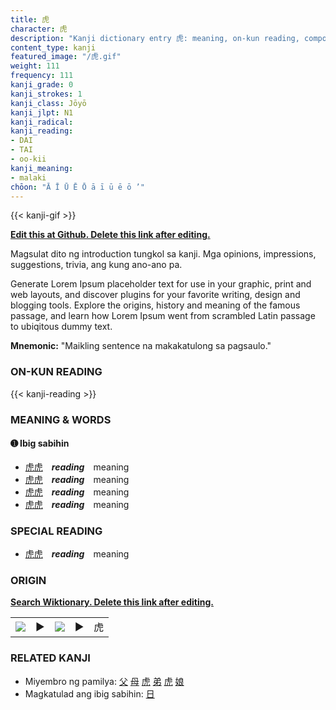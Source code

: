```yaml
---
title: 虎
character: 虎
description: "Kanji dictionary entry 虎: meaning, on-kun reading, compounds, origin, related kanji"
content_type: kanji
featured_image: "/虎.gif"
weight: 111
frequency: 111
kanji_grade: 0
kanji_strokes: 1
kanji_class: Jōyō
kanji_jlpt: N1
kanji_radical: 
kanji_reading: 
- DAI
- TAI
- oo-kii
kanji_meaning:
- malaki
chōon: "Ā Ī Ū Ē Ō ā ī ū ē ō ’"
---
```

[//]: # (Don't edit the line below. Kanji animated GIF code is automatically generated.)
{{< kanji-gif >}}

[//]: # (Edit below this line.)

**[Edit this at Github. Delete this link after editing.](https://github.com/tim0g/tim/tree/main/content/kanji/虎/index.md)**

Magsulat dito ng introduction tungkol sa kanji. Mga opinions, impressions, suggestions, trivia, ang kung ano-ano pa.

Generate Lorem Ipsum placeholder text for use in your graphic, print and web layouts, and discover plugins for your favorite writing, design and blogging tools. Explore the origins, history and meaning of the famous passage, and learn how Lorem Ipsum went from scrambled Latin passage to ubiqitous dummy text.
 
**Mnemonic:** "Maikling sentence na makakatulong sa pagsaulo."

### ON-KUN READING

[//]: # (Don't edit the line below. ON-KUN READING code is automatically generated.)
{{< kanji-reading >}}

### MEANING & WORDS

#### ➊ **Ibig sabihin**
  - [虎](../虎)[虎](../虎)　***reading***　meaning
  - [虎](../虎)[虎](../虎)　***reading***　meaning
  - [虎](../虎)[虎](../虎)　***reading***　meaning
  - [虎](../虎)[虎](../虎)　***reading***　meaning

### SPECIAL READING
  - [虎](../虎)[虎](../虎)　***reading***　meaning

### ORIGIN

**[Search Wiktionary. Delete this link after editing.](https://wiktionary.org/wiki/虎)**
<table class="kanji-table"><tr><td>
<img src="60px-虎-bronze.svg.png">
</td><td>▶</td><td>
<img src="60px-虎-oracle.svg.png">
</td><td>▶</td>
<td class="kanji-origin">虎</td>
</tr></table>

### RELATED KANJI
- Miyembro ng pamilya: [父](../父) [母](../母) [虎](../虎) [弟](../弟) [虎](../虎) [娘](../娘)
- Magkatulad ang ibig sabihin: [日](../日)
